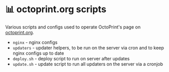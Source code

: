 # 📊 octoprint.org scripts

Various scripts and configs used to operate OctoPrint's page on 
[octoprint.org](https://octoprint.org).

  * `nginx` - nginx configs
  * `updaters` - updater helpers, to be run on the server via cron and to keep nginx configs up to date
  * `deploy.sh` - deploy script to run on server after updates
  * `update.sh` - update script to run all updaters on the server via a cronjob

